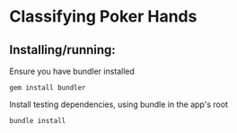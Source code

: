 # Classifying Poker Hands

## Installing/running:
Ensure you have bundler installed
```
gem install bundler
```

Install testing dependencies, using bundle in the app's root
```
bundle install
```
